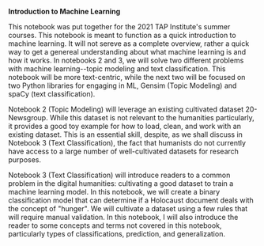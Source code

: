 <b>Introduction to Machine Learning</b>


This notebook was put together for the 2021 TAP Institute's summer courses. This notebook is meant to function as a quick introduction to machine learning. It will not sereve as a complete overview, rather a quick way to get a genereal understanding about what machine learning is and how it works. In notebooks 2 and 3, we will solve two different problems with machine learning--topic modeling and text classification. This notebook will be more text-centric, while the next two will be focused on two Python libraries for engaging in ML, Gensim (Topic Modeling) and spaCy (text classification).

Notebook 2 (Topic Modeling) will leverage an existing cultivated dataset 20-Newsgroup. While this dataset is not relevant to the humanities particularly, it provides a good toy example for how to load, clean, and work with an existing dataset. This is an essential skill, despite, as we shall discuss in Notebook 3 (Text Classification), the fact that humanists do not currently have access to a large number of well-cultivated datasets for research purposes.

Notebook 3 (Text Classification) will introduce readers to a common problem in the digital humanities: cultivating a good dataset to train a machine learning model. In this notebook, we will create a binary classification model that can determine if a Holocaust document deals with the concept of "hunger". We will cultivate a dataset using a few rules that will require manual validation. In this notebook, I will also introduce the reader to some concepts and terms not covered in this notebook, particularly types of classifications, prediction, and generalization.
